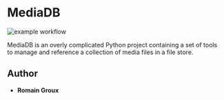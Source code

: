 MediaDB
=======

![example workflow](https://github.com/romaingroux/mediaDB/actions/workflows/mediadb-models_tests.yaml/badge.svg)

MediaDB is an overly complicated Python project containing a set of tools to manage and reference a collection of media files in a file store.


## Author

* **Romain Groux**
